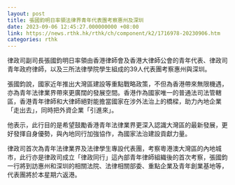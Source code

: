 ```yaml
---
layout: post
title: 張國鈞明日率領法律界青年代表團考察惠州及深圳
date: 2023-09-06 12:45:27.000000000 +08:00
link: https://news.rthk.hk/rthk/ch/component/k2/1716978-20230906.htm
categories: rthk
---
```


律政司副司長張國鈞明日率領由香港律師會及香港大律師公會的青年代表、律政司青年政府律師，以及三所法律學院學生組成的39人代表團考察惠州與深圳。

張國鈞說，國家近年推出大灣區建設等重點戰略政策，不但為香港帶來無限機遇，亦為青年法律業界帶來更廣闊的發展空間。香港作為國家唯一的普通法司法管轄區，香港青年律師和大律師絕對能擔當國家在涉外法治上的橋樑，助力內地企業「走出去」，同時把外資企業「引進來」。

他表示，此行目的是希望鼓勵香港青年法律業界更深入認識大灣區的最新發展，更好發揮自身優勢，與內地同行加強協作，為國家法治建設貢獻力量。

律政司首次為青年法律業界及法律學生專設代表團，考察粵港澳大灣區的內地城市，此行亦是律政司成立「律政同行」這內部青年律師組織後的首次考察，張國鈞一行將到訪惠州和深圳的相關法院、法律相關部委、重點企業及青年創業基地等，代表團將於本星期六返港。
